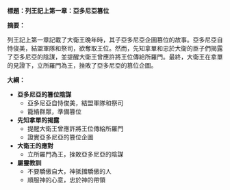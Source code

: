 **標題：列王記上第一章：亞多尼亞篡位**

**摘要：**

列王記上第一章記載了大衛王晚年時，其子亞多尼亞企圖篡位的故事。亞多尼亞自恃俊美，結盟軍隊和祭司，欲奪取王位。然而，先知拿單和忠於大衛的臣子們揭露了亞多尼亞的陰謀，並提醒大衛王曾應許將王位傳給所羅門。最終，大衛王在拿單的見證下，立所羅門為王，挫敗了亞多尼亞的篡位企圖。

**大綱：**

* **亞多尼亞的篡位陰謀**
    * 亞多尼亞自恃俊美，結盟軍隊和祭司
    * 籠絡群眾，準備篡位
* **先知拿單的揭露**
    * 提醒大衛王曾應許將王位傳給所羅門
    * 證實亞多尼亞的篡位企圖
* **大衛王的應對**
    * 立所羅門為王，挫敗亞多尼亞的陰謀
* **屬靈教訓**
    * 不要驕傲自大，神抵擋驕傲的人
    * 順服神的心意，忠於神的帶領